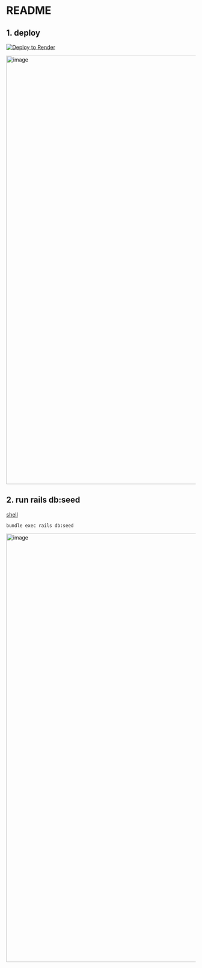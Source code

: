 # README

## 1. deploy

[![Deploy to Render](https://render.com/images/deploy-to-render-button.svg)](https://render.com/deploy?repo=https://github.com/takeyuweb/meilisearch-rails-render-sample)

<img width="1136" alt="image" src="https://github.com/takeyuweb/meilisearch-rails-render-sample/assets/60980/614f9f04-379c-43ea-9e83-f8158bb6221f">

## 2. run rails db:seed

[shell](https://render.com/docs/deploy-rails#accessing-the-rails-console)

```
bundle exec rails db:seed
```

<img width="1136" alt="image" src="https://github.com/takeyuweb/meilisearch-rails-render-sample/assets/60980/02ec88f1-9dc6-4d34-8a33-af1bf2f5c4b0">
